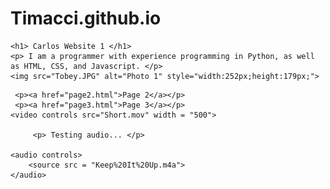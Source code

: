 # Timacci.github.io

<html>
<head>
    <title>My Website Title</title>
</head>
<body>

    <h1> Carlos Website 1 </h1>
    <p> I am a programmer with experience programming in Python, as well as HTML, CSS, and Javascript. </p>
    <img src="Tobey.JPG" alt="Photo 1" style="width:252px;height:179px;">
</body>

     <p><a href="page2.html">Page 2</a></p>
     <p><a href="page3.html">Page 3</a></p>
    <video controls src="Short.mov" width = "500">

         <p> Testing audio... </p>

    <audio controls>
        <source src = "Keep%20It%20Up.m4a">
    </audio>

</html>
